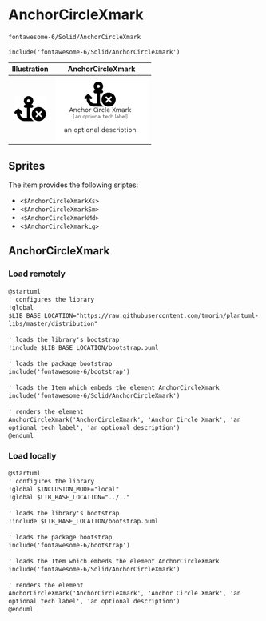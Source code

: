 # AnchorCircleXmark


```text
fontawesome-6/Solid/AnchorCircleXmark
```

```text
include('fontawesome-6/Solid/AnchorCircleXmark')
```



| Illustration | AnchorCircleXmark |
| :---: | :---: |
| ![illustration for Illustration](../../fontawesome-6/Solid/AnchorCircleXmark.png) | ![illustration for AnchorCircleXmark](../../fontawesome-6/Solid/AnchorCircleXmark.Local.png) |



## Sprites
The item provides the following sriptes:

- `<$AnchorCircleXmarkXs>`
- `<$AnchorCircleXmarkSm>`
- `<$AnchorCircleXmarkMd>`
- `<$AnchorCircleXmarkLg>`





## AnchorCircleXmark

### Load remotely
```plantuml
@startuml
' configures the library
!global $LIB_BASE_LOCATION="https://raw.githubusercontent.com/tmorin/plantuml-libs/master/distribution"

' loads the library's bootstrap
!include $LIB_BASE_LOCATION/bootstrap.puml

' loads the package bootstrap
include('fontawesome-6/bootstrap')

' loads the Item which embeds the element AnchorCircleXmark
include('fontawesome-6/Solid/AnchorCircleXmark')

' renders the element
AnchorCircleXmark('AnchorCircleXmark', 'Anchor Circle Xmark', 'an optional tech label', 'an optional description')
@enduml
```

### Load locally
```plantuml
@startuml
' configures the library
!global $INCLUSION_MODE="local"
!global $LIB_BASE_LOCATION="../.."

' loads the library's bootstrap
!include $LIB_BASE_LOCATION/bootstrap.puml

' loads the package bootstrap
include('fontawesome-6/bootstrap')

' loads the Item which embeds the element AnchorCircleXmark
include('fontawesome-6/Solid/AnchorCircleXmark')

' renders the element
AnchorCircleXmark('AnchorCircleXmark', 'Anchor Circle Xmark', 'an optional tech label', 'an optional description')
@enduml
```

